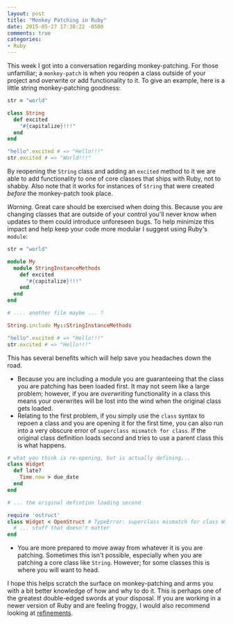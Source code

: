 ```yaml
---
layout: post
title: "Monkey Patching in Ruby"
date: 2015-05-27 17:38:22 -0500
comments: true
categories: 
- Ruby
---
```

This week I got into a conversation regarding monkey-patching.  For those
unfamiliar; a `monkey-patch` is when you reopen a class outside of your project
and overwrite or add functionality to it.  To give an example, here is a little
string monkey-patching goodness:

``` ruby
str = "world"

class String
  def excited
    "#{capitalize}!!!"
  end
end

"hello".excited # => "Hello!!!"
str.excited # => "World!!!"
```

By reopening the `String` class and adding an `excited` method to it we are able
to add functionality to one of core classes that ships with Ruby, not to shabby.
Also note that it works for instances of `String` that were created _before_ the
monkey-patch took place.

<!-- more -->

*Warning.* Great care should be exercised when doing this.  Because you are
changing classes that are outside of your control you'll never know when updates
to them could introduce unforeseen bugs.  To help minimize this impact and help
keep your code more modular I suggest using Ruby's `module`:

``` ruby
str = "world" 

module My
  module StringInstanceMethods
    def excited
      "#{capitalize}!!!"
    end
  end
end

# .... another file maybe ... ?

String.include My::StringInstanceMethods

"hello".excited # => "Hello!!!"
str.excited # => "Hello!!!"
```

This has several benefits which will help save you headaches down the road.

*  Because you are including a module you are guaranteeing that the class you
   are patching has been loaded first.  It may not seem like a large problem;
   however, if you are *overwriting* functionality in a class this means your
   overwrites will be lost into the wind when the original class gets loaded.
*  Relating to the first problem, if you simply use the `class` syntax to repoen
   a class and you are opening it for the first time, you can also run into a
   very obscure error of `superclass mismatch for class`.  If the original class
   definition loads second and tries to use a parent class this is what happens.
``` ruby
# what you think is re-opening, but is actually defining... 
class Widget
  def late?
    Time.now > due_date
  end
end

# ... the original defintion loading second

require 'ostruct'
class Widget < OpenStruct # TypeError: superclass mismatch for class Widget
  # ... stuff that doesn't matter
end
```
*  You are more prepared to move away from whatever it is you are patching.
   Sometimes this isn't possible, especially when you are patching a core class
   like `String`.  However; for some classes this is where you will want to
   head.

I hope this helps scratch the surface on monkey-patching and arms you with a bit
better knowledge of how and why to do it.  This is perhaps one of the greatest
double-edged swords at your disposal.  If you are working in a newer version of
Ruby and are feeling froggy, I would also recommend looking at 
[refinements](http://ruby-doc.org/core-2.1.1/doc/syntax/refinements_rdoc.html).
